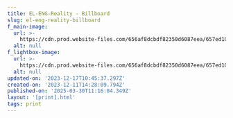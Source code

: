 ```yaml
---
title: EL-ENG-Reality - Billboard
slug: el-eng-reality-billboard
f_main-image:
  url: >-
    https://cdn.prod.website-files.com/656af8dcbdf82350d6087eea/657ed10af9ca94a81c3a1b44_print_item_02_1_5x.webp
  alt: null
f_lightbox-image:
  url: >-
    https://cdn.prod.website-files.com/656af8dcbdf82350d6087eea/657ed10f02e24d7cc0c4e94b_print_item_02.webp
  alt: null
updated-on: '2023-12-17T10:45:37.297Z'
created-on: '2023-12-11T14:28:09.794Z'
published-on: '2025-03-30T11:16:04.349Z'
layout: '[print].html'
tags: print
---
```



